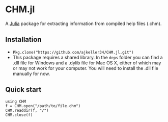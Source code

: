 
<a id='CHM.jl-1'></a>

# CHM.jl


A [Julia](http://julialang.org) package for extracting information from compiled help files (.chm).


<a id='Installation-1'></a>

## Installation


  * `Pkg.clone("https://github.com/ajkeller34/CHM.jl.git")`
  * This package requires a shared library. In the `deps` folder you can find a .dll file for Windows and a .dylib file for Mac OS X, either of which may or may not work for your computer. You will need to install the .dll file manually for now.


<a id='Quick-start-1'></a>

## Quick start


```
using CHM
f = CHM.open("/path/to/file.chm")
CHM.readdir(f, "/")
CHM.close(f)
```

